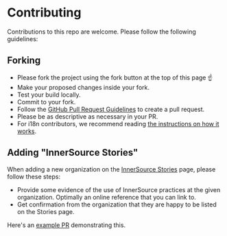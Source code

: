 # Contributing

Contributions to this repo are welcome. Please follow the following guidelines:

## Forking

* Please fork the project using the fork button at the top of this page ☝️
* Make your proposed changes inside your fork.
* Test your build locally.
* Commit to your fork.
* Follow the [GitHub Pull Request Guidelines](https://docs.github.com/en/pull-requests/collaborating-with-pull-requests/proposing-changes-to-your-work-with-pull-requests/creating-a-pull-request) to create a pull request.
* Please be as descriptive as necessary in your PR.
* For i18n contributors, we recommend reading [the instructions on how it works](i18n.md).

## Adding "InnerSource Stories"

When adding a new organization on the [InnerSource Stories](https://innersourcecommons.org/stories/) page, please follow these steps:

* Provide some evidence of the use of InnerSource practices at the given organization. Optimally an online reference that you can link to.
* Get confirmation from the organization that they are happy to be listed on the Stories page.

Here's an [example PR](https://github.com/InnerSourceCommons/innersourcecommons.org/pull/683) demonstrating this. 
